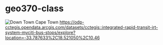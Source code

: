 # geo370-class
![Down Town Cape Town](https://user-images.githubusercontent.com/112510408/187820899-c80fc75d-275f-4a7a-9a02-4a613c37fe67.png)
https://odp-cctegis.opendata.arcgis.com/datasets/cctegis::integrated-rapid-transit-irt-system-myciti-bus-stops/explore?location=-33.787633%2C18.521050%2C10.46
